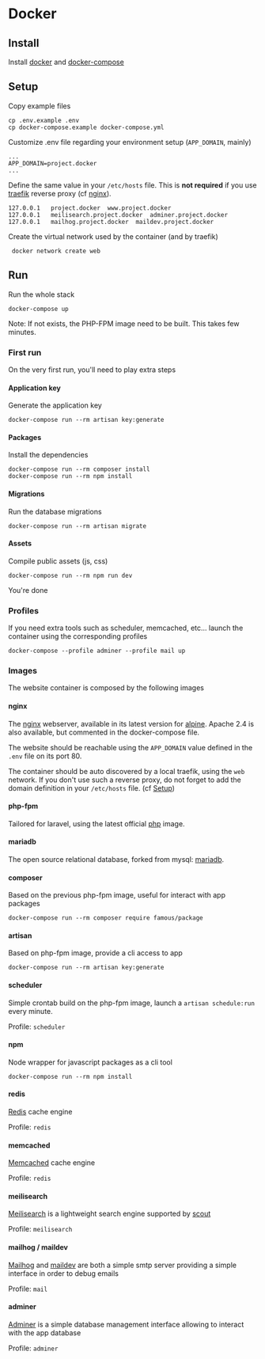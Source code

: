 # Docker

## Install

Install [docker](https://docs.docker.com/get-docker/) and [docker-compose](https://docs.docker.com/compose/install/)

## Setup

Copy example files

```shell
cp .env.example .env
cp docker-compose.example docker-compose.yml
```

Customize .env file regarding your environment setup (`APP_DOMAIN`, mainly)

```
...
APP_DOMAIN=project.docker
...
```

Define the same value in your `/etc/hosts` file.  This is **not required** if you use [traefik](https://traefik.io/) reverse proxy (cf [nginx](#nginx)).

```
127.0.0.1   project.docker	www.project.docker
127.0.0.1   meilisearch.project.docker	adminer.project.docker
127.0.0.1   mailhog.project.docker	maildev.project.docker
```

Create the virtual network used by the container (and by traefik)

```shell
 docker network create web
```



## Run

Run the whole stack

```shell
docker-compose up
```

Note: If not exists, the PHP-FPM image need to be built. This takes few minutes.



### First run

On the very first run, you'll need to play extra steps

#### Application key

Generate the application key

```shell
docker-compose run --rm artisan key:generate
```

#### Packages
Install the dependencies

```shell
docker-compose run --rm composer install
docker-compose run --rm npm install
```

#### Migrations

Run the database migrations

```shell
docker-compose run --rm artisan migrate
```

#### Assets

Compile public assets (js, css)

```shell
docker-compose run --rm npm run dev
```

You're done



### Profiles

If you need extra tools such as scheduler, memcached, etc… launch the container using the corresponding profiles

```shell
docker-compose --profile adminer --profile mail up
```



### Images

The website container is composed by the following images

#### nginx

The [nginx](https://www.nginx.com/) webserver, available in its latest version for [alpine](https://alpinelinux.org/). Apache 2.4 is also available, but commented in the docker-compose file.

The website should be reachable using the `APP_DOMAIN` value defined in the `.env` file on its port 80.

The container should be auto discovered by a local traefik, using the `web` network. If you don't use such a reverse proxy, do not forget to add the domain definition in your `/etc/hosts` file. (cf [Setup](#Setup))

#### php-fpm

Tailored for laravel, using the latest official [php](https://www.php.net/) image.

#### mariadb

The open source relational database, forked from mysql: [mariadb](https://mariadb.org/).

#### composer

Based on the previous php-fpm image, useful for interact with app packages

```shell
docker-compose run --rm composer require famous/package
```

#### artisan

Based on php-fpm image, provide a cli access to app

```shell
docker-compose run --rm artisan key:generate
```

#### scheduler

Simple crontab build on the php-fpm image, launch a `artisan schedule:run` every minute.

Profile: `scheduler`

#### npm

Node wrapper for javascript packages as a cli tool

```shell
docker-compose run --rm npm install
```

#### redis

[Redis](https://redis.io/) cache engine

Profile: `redis`

#### memcached

[Memcached](https://memcached.org/) cache engine

Profile: `redis`

#### meilisearch

[Meilisearch](https://www.meilisearch.com/) is a lightweight search engine supported by [scout](https://laravel.com/docs/scout)

Profile: `meilisearch`

#### mailhog / maildev

[Mailhog](https://github.com/mailhog/MailHog) and [maildev](http://maildev.github.io/maildev/) are both a simple smtp server providing a simple interface in order to debug emails

Profile: `mail`

#### adminer

[Adminer](https://www.adminer.org/) is a simple database management interface allowing to interact with the app database

Profile: `adminer`


